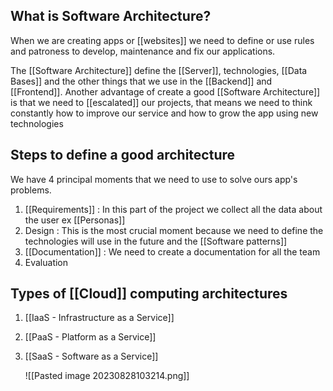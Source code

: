 
## What is Software Architecture?

When we are creating apps or [[websites]] we need to define or use rules and patroness to develop, maintenance and fix our applications. 

The [[Software Architecture]] define the [[Server]], technologies, [[Data Bases]] and the other things that we use in the [[Backend]] and [[Frontend]]. Another advantage of create a good [[Software Architecture]] is that we need to [[escalated]] our projects, that means we need to think constantly how to improve our service and how to grow the app using new technologies 

## Steps to define a good architecture

We have 4 principal moments that we need to use to solve ours app's problems.

1. [[Requirements]] : In this part of the project we collect all the data about the user ex [[Personas]]
2. Design : This is the most crucial moment because we need to define the technologies will use in the future and the [[Software patterns]]
4. [[Documentation]] : We need to create a documentation for all the team
5. Evaluation

## Types of [[Cloud]] computing architectures

1. [[IaaS - Infrastructure as a Service]]
2. [[PaaS - Platform as a Service]]
3. [[SaaS - Software as a Service]]

	![[Pasted image 20230828103214.png]]